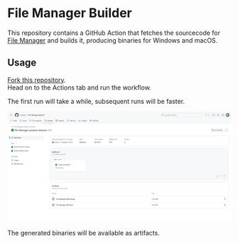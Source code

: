 # File Manager Builder

This repository contains a GitHub Action that fetches the sourcecode for [File Manager](https://github.com/kitswas/File-Manager) and builds it, producing binaries for Windows and macOS.

## Usage

[Fork this repository](https://github.com/kitswas/File-Manager-Builds/fork).  
Head on to the Actions tab and run the workflow.

The first run will take a while, subsequent runs will be faster.

![Demo image](demo.png)

The generated binaries will be available as artifacts.
